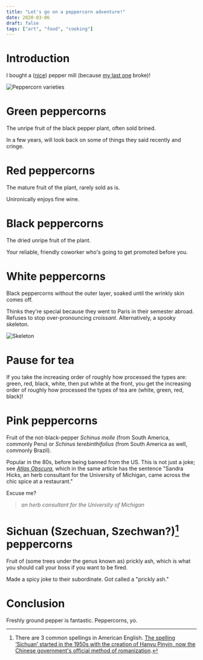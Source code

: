 ```yaml
---
title: "Let's go on a peppercorn adventure!"
date: 2020-03-06
draft: false
tags: ["art", "food", "cooking"]
---
```

# Introduction
I bought a ([nice](https://www.amazon.com/gp/product/B00E89TUUA/)) pepper mill (because [my last one](https://www.amazon.com/gp/product/B07WMRK653/) broke)!

![Peppercorn varieties](/peppercorns.gif#center)
# Green peppercorns
The unripe fruit of the black pepper plant, often sold brined. 

In a few years, will look back on some of things they said recently and cringe.
# Red peppercorns
The mature fruit of the plant, rarely sold as is. 

Unironically enjoys fine wine.
# Black peppercorns
The dried unripe fruit of the plant. 

Your reliable, friendly coworker who's going to get promoted before you.
# White peppercorns
Black peppercorns without the outer layer, soaked until the wrinkly skin comes off. 

Thinks they're special because they went to Paris in their semester abroad. Refuses to stop over-pronouncing _croissant_. Alternatively, a spooky skeleton.

![Skeleton](/skeleton.gif#center)
# Pause for tea
If you take the increasing order of roughly how processed the types are: green, red, black, white, then put white at the front, you get the increasing order of roughly how processed the types of tea are (white, green, red, black)!
# Pink peppercorns
Fruit of the not-black-pepper _Schinus molle_ (from South America, commonly Peru) or _Schinus terebinthifolius_ (from South America as well, commonly Brazil). 

Popular in the 80s, before being banned from the US. This is not just a joke; see [_Atlas Obscura_](https://www.atlasobscura.com/articles/are-pink-peppercorns-poisonous), which in the same article has the sentence "Sandra Hicks, an herb consultant for the University of Michigan, came across the chic spice at a restaurant."

Excuse me?
> *an herb consultant for the University of Michigan*

# Sichuan (Szechuan, Szechwan?)[^1] peppercorns
[^1]: There are 3 common spellings in American English. [The spelling ‘Sichuan’ started in the 1950s with the creation of Hanyu Pinyin, now the Chinese government's official method of romanization](https://www.goldthread2.com/culture/so-it-spelled-szechuan-or-sichuan/article/2160683).

Fruit of (some trees under the genus known as) prickly ash, which is what you should call your boss if you want to be fired.

Made a spicy joke to their subordinate. Got called a "prickly ash."
# Conclusion
Freshly ground pepper is fantastic. Peppercorns, yo.
